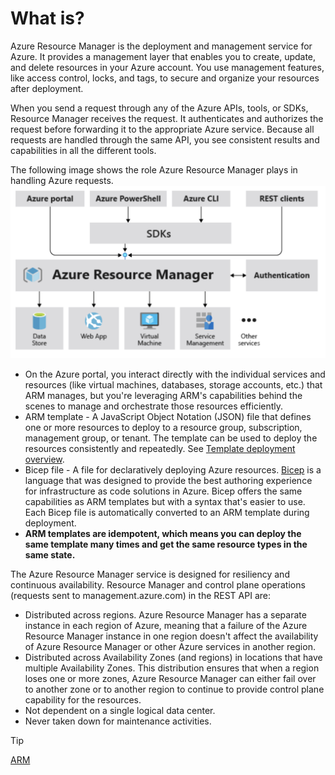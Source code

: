 # What is?

Azure Resource Manager is the deployment and management service for Azure. It provides a management layer that enables you to create, update, and delete resources in your Azure account. You use management features, like access control, locks, and tags, to secure and organize your resources after deployment.

When you send a request through any of the Azure APIs, tools, or SDKs, Resource Manager receives the request. It authenticates and authorizes the request before forwarding it to the appropriate Azure service. Because all requests are handled through the same API, you see consistent results and capabilities in all the different tools.

The following image shows the role Azure Resource Manager plays in handling Azure requests.
![img](./img/arm.png "ARM Service")

- On the Azure portal, you interact directly with the individual services and resources (like virtual machines, databases, storage accounts, etc.) that ARM manages, but you're leveraging ARM's capabilities behind the scenes to manage and orchestrate those resources efficiently.
- ARM template - A JavaScript Object Notation (JSON) file that defines one or more resources to deploy to a resource group, subscription, management group, or tenant. The template can be used to deploy the resources consistently and repeatedly. See [Template deployment overview](https://learn.microsoft.com/en-us/azure/azure-resource-manager/templates/overview).
- Bicep file - A file for declaratively deploying Azure resources. [Bicep](../Extras/What%20is%20bicep.md) is a language that was designed to provide the best authoring experience for infrastructure as code solutions in Azure. Bicep offers the same capabilities as ARM templates but with a syntax that's easier to use. Each Bicep file is automatically converted to an ARM template during deployment.
- **ARM templates are idempotent, which means you can deploy the same template many times and get the same resource types in the same state.**

The Azure Resource Manager service is designed for resiliency and continuous availability. Resource Manager and control plane operations (requests sent to management.azure.com) in the REST API are:

- Distributed across regions. Azure Resource Manager has a separate instance in each region of Azure, meaning that a failure of the Azure Resource Manager instance in one region doesn't affect the availability of Azure Resource Manager or other Azure services in another region.
- Distributed across Availability Zones (and regions) in locations that have multiple Availability Zones. This distribution ensures that when a region loses one or more zones, Azure Resource Manager can either fail over to another zone or to another region to continue to provide control plane capability for the resources.
- Not dependent on a single logical data center.
- Never taken down for maintenance activities.

>[!TIP]
> [ARM](https://learn.microsoft.com/en-us/azure/azure-resource-manager/management/overview)
